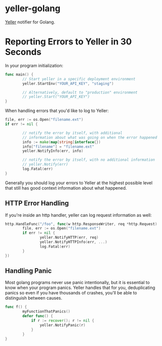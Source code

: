 # yeller-golang

[Yeller](http://yellerapp.com) notifier for Golang.

# Reporting Errors to Yeller in 30 Seconds

In your program initialization:

```go
func main() {
        // Start yeller in a specific deployment environment
        yeller.StartEnv("YOUR_API_KEY", "staging")

        // Alternatively, default to "production" environment
        // yeller.Start("YOUR_API_KEY")
}
```

When handling errors that you'd like to log to Yeller:

```go
file, err := os.Open("filename.ext")
if err != nil {

        // notify the error by itself, with additional
        // information about what was going on when the error happened
        info := make(map[string]interface{})
        info["filename"] = "filename.ext"
        yeller.NotifyInfo(err, info)

        // notify the error by itself, with no additional information
        // yeller.Notify(err)
        log.Fatal(err)
}
```

Generally you should log your errors to Yeller at the highest possible level
that still has good context information about what happened.

## HTTP Error Handling
If you're inside an http handler, yeller
can log request information as well:

```go
http.HandleFunc("/foo", func(w http.ResponseWriter, req *http.Request) {
        file, err := os.Open("filename.ext")
        if err != nil {
                yeller.NotifyHTTP(err, req)
                yeller.NotifyHTTPInfo(err, ...)
                log.Fatal(err)
        }
})
```

## Handling Panic
Most golang programs never use panic intentionally, but it is essential to know
when your program panics. Yeller handles that for you, deduplicating panics so
even if you have thousands of crashes, you'll be able to distinguish between
causes.

```go
func f() {
        myFunctionThatPanics()
        defer func() {
            if r := recover(); r != nil {
                yeller.NotifyPanic(r)
            }
        }
}
```
